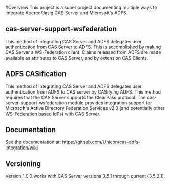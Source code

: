 #Overview
This project is a super project documenting multiple ways to integrate Apereo/Jasig CAS Server and Microsoft's ADFS.## cas-server-support-wsfederationThis method of integrating CAS Server and ADFS delegates user authentication from CAS Server to ADFS. This is accomplished by making CAS Server a WS-Federation client. Claims released from ADFS are made available as attributes to CAS Server, and by extension CAS Clients.## ADFS CASificationThis method of integrating CAS Server and ADFS delegates user authentication from ADFS to CAS server by CASifying ADFS. This method requires that the CAS Server supports the ClearPass protocol.
The cas-server-support-wsfederation module provides integration support for Microsoft's Active Directory Federation
Services v2.0 (and potentially other WS-Federation based IdPs) with CAS Server.

## Documentation
See the documentation at: https://github.com/Unicon/cas-adfs-integration/wiki


## Versioning
Version 1.0.0 works with CAS Server versions 3.5.1 through current (3.5.2.1).

